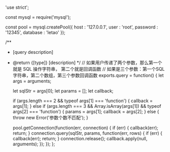 ﻿'use strict';

const mysql = require('mysql');

const pool  = mysql.createPool({
    host : '127.0.0.1',
    user : 'root',
    password : '12345',
    database : 'letao'
});

/**
 * [query description]
 * @return {[type]} [description]
 */
// 如果用户传递了两个参数，那么第一个就是 SQL 操作字符串， 第二个就是回调函数
// 如果是三个参数：第一个SQL字符串，第二个数组，第三个参数回调函数
exports.query = function() {
    let args = arguments;

    let sqlStr = args[0];
    let params = [];
    let callback;

    if (args.length === 2 && typeof args[1] === 'function') {
        callback = args[1];
    } else if (args.length === 3 && Array.isArray(args[1]) && typeof args[2] === 'function') {
        params = args[1];
        callback = args[2];
    } else {
        throw new Error('参数个数不匹配');
    }

    pool.getConnection(function(err, connection) {
        if (err) {
            callback(err);
            return;
        }
        connection.query(sqlStr, params, function(err, rows) {
            if (err) {
                callback(err);
                return;
            }
            connection.release();
            callback.apply(null, arguments);
        });
    });
};


